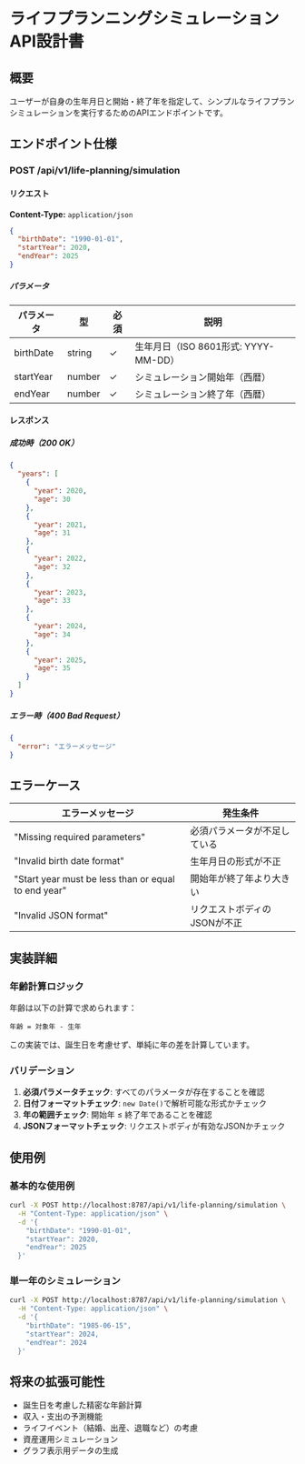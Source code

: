# ライフプランニングシミュレーション API設計書

## 概要

ユーザーが自身の生年月日と開始・終了年を指定して、シンプルなライフプランシミュレーションを実行するためのAPIエンドポイントです。

## エンドポイント仕様

### POST /api/v1/life-planning/simulation

#### リクエスト

**Content-Type:** `application/json`

```json
{
  "birthDate": "1990-01-01",
  "startYear": 2020,
  "endYear": 2025
}
```

##### パラメータ

| パラメータ | 型 | 必須 | 説明 |
|---|---|---|---|
| birthDate | string | ✓ | 生年月日（ISO 8601形式: YYYY-MM-DD） |
| startYear | number | ✓ | シミュレーション開始年（西暦） |
| endYear | number | ✓ | シミュレーション終了年（西暦） |

#### レスポンス

##### 成功時（200 OK）

```json
{
  "years": [
    {
      "year": 2020,
      "age": 30
    },
    {
      "year": 2021,
      "age": 31
    },
    {
      "year": 2022,
      "age": 32
    },
    {
      "year": 2023,
      "age": 33
    },
    {
      "year": 2024,
      "age": 34
    },
    {
      "year": 2025,
      "age": 35
    }
  ]
}
```

##### エラー時（400 Bad Request）

```json
{
  "error": "エラーメッセージ"
}
```

## エラーケース

| エラーメッセージ | 発生条件 |
|---|---|
| "Missing required parameters" | 必須パラメータが不足している |
| "Invalid birth date format" | 生年月日の形式が不正 |
| "Start year must be less than or equal to end year" | 開始年が終了年より大きい |
| "Invalid JSON format" | リクエストボディのJSONが不正 |

## 実装詳細

### 年齢計算ロジック

年齢は以下の計算で求められます：

```
年齢 = 対象年 - 生年
```

この実装では、誕生日を考慮せず、単純に年の差を計算しています。

### バリデーション

1. **必須パラメータチェック**: すべてのパラメータが存在することを確認
2. **日付フォーマットチェック**: `new Date()`で解析可能な形式かチェック
3. **年の範囲チェック**: 開始年 ≤ 終了年であることを確認
4. **JSONフォーマットチェック**: リクエストボディが有効なJSONかチェック

## 使用例

### 基本的な使用例

```bash
curl -X POST http://localhost:8787/api/v1/life-planning/simulation \
  -H "Content-Type: application/json" \
  -d '{
    "birthDate": "1990-01-01",
    "startYear": 2020,
    "endYear": 2025
  }'
```

### 単一年のシミュレーション

```bash
curl -X POST http://localhost:8787/api/v1/life-planning/simulation \
  -H "Content-Type: application/json" \
  -d '{
    "birthDate": "1985-06-15",
    "startYear": 2024,
    "endYear": 2024
  }'
```

## 将来の拡張可能性

- 誕生日を考慮した精密な年齢計算
- 収入・支出の予測機能
- ライフイベント（結婚、出産、退職など）の考慮
- 資産運用シミュレーション
- グラフ表示用データの生成